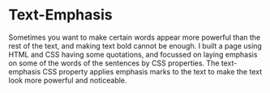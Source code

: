 # Text-Emphasis
Sometimes you want to make certain words appear more powerful than the rest of the text, and making text bold cannot be enough. I built a page using HTML and CSS having some quotations, and focussed on laying emphasis on some of the words of the sentences by CSS properties.
The text-emphasis CSS property applies emphasis marks to the text to make the text look more powerful and noticeable.


